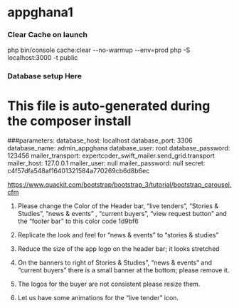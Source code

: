 # appghana1

### Clear Cache on launch

php bin/console cache:clear --no-warmup --env=prod
php -S localhost:3000 -t public

### Database setup Here
# This file is auto-generated during the composer install
###parameters:
    database_host: localhost
    database_port: 3306
    database_name: admin_appghana
    database_user: root
    database_password: 123456
    mailer_transport: expertcoder_swift_mailer.send_grid.transport
    mailer_host: 127.0.0.1
    mailer_user: null
    mailer_password: null
    secret: c4f57dfa548af16401321584a770269cb6d8b6ec


https://www.quackit.com/bootstrap/bootstrap_3/tutorial/bootstrap_carousel.cfm


1.	Please change the Color of the  Header bar, “live tenders”, “Stories & Studies”, “news & events” ,  “current buyers”, “view request button” and the “footer bar” to this color code 1d9bf6

2.	Replicate the look and feel for “news & events” to “stories & studies”

3.	Reduce the size of the app logo on the header bar; it looks stretched

4.	On the banners to right of Stories & Studies”, “news & events” and “current buyers” there is a small banner at the bottom; please remove it.

5.	The logos for the buyer are not consistent please resize them.

6.	Let us have some animations for the “live tender” icon.

